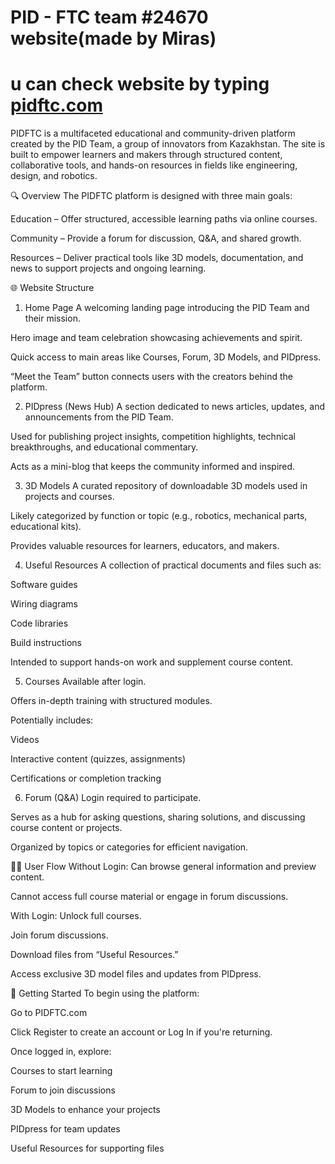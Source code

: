 # PID - FTC team #24670 website(made by Miras) 
# u can check website by typing [pidftc.com](https://pidftc.com/)
PIDFTC is a multifaceted educational and community-driven platform created by the PID Team, a group of innovators from Kazakhstan. The site is built to empower learners and makers through structured content, collaborative tools, and hands-on resources in fields like engineering, design, and robotics.

🔍 Overview
The PIDFTC platform is designed with three main goals:

Education – Offer structured, accessible learning paths via online courses.

Community – Provide a forum for discussion, Q&A, and shared growth.

Resources – Deliver practical tools like 3D models, documentation, and news to support projects and ongoing learning.

🌐 Website Structure
1. Home Page
A welcoming landing page introducing the PID Team and their mission.

Hero image and team celebration showcasing achievements and spirit.

Quick access to main areas like Courses, Forum, 3D Models, and PIDpress.

“Meet the Team” button connects users with the creators behind the platform.

2. PIDpress (News Hub)
A section dedicated to news articles, updates, and announcements from the PID Team.

Used for publishing project insights, competition highlights, technical breakthroughs, and educational commentary.

Acts as a mini-blog that keeps the community informed and inspired.

3. 3D Models
A curated repository of downloadable 3D models used in projects and courses.

Likely categorized by function or topic (e.g., robotics, mechanical parts, educational kits).

Provides valuable resources for learners, educators, and makers.

4. Useful Resources
A collection of practical documents and files such as:

Software guides

Wiring diagrams

Code libraries

Build instructions

Intended to support hands-on work and supplement course content.

5. Courses
Available after login.

Offers in-depth training with structured modules.

Potentially includes:

Videos

Interactive content (quizzes, assignments)

Certifications or completion tracking

6. Forum (Q&A)
Login required to participate.

Serves as a hub for asking questions, sharing solutions, and discussing course content or projects.

Organized by topics or categories for efficient navigation.

🧑‍💻 User Flow
Without Login:
Can browse general information and preview content.

Cannot access full course material or engage in forum discussions.

With Login:
Unlock full courses.

Join forum discussions.

Download files from “Useful Resources.”

Access exclusive 3D model files and updates from PIDpress.

🚀 Getting Started
To begin using the platform:

Go to PIDFTC.com

Click Register to create an account or Log In if you're returning.

Once logged in, explore:

Courses to start learning

Forum to join discussions

3D Models to enhance your projects

PIDpress for team updates

Useful Resources for supporting files

